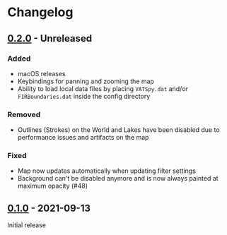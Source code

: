 # Changelog

## [0.2.0](https://github.com/marvk/vatprism/compare/v0.1.0...v0.2.0) - Unreleased

### Added

- macOS releases
- Keybindings for panning and zooming the map
- Ability to load local data files by placing `VATSpy.dat` and/or `FIRBoundaries.dat` inside the config directory

### Removed

- Outlines (Strokes) on the World and Lakes have been disabled due to performance issues and artifacts on the map

### Fixed

- Map now updates automatically when updating filter settings
- Background can't be disabled anymore and is now always painted at maximum opacity (#48)

## [0.1.0](https://github.com/marvk/vatprism/releases/tag/v0.1.0) - 2021-09-13

Initial release